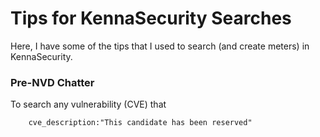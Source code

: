# Tips for KennaSecurity Searches

Here, I have some of the tips that I used to search (and create meters) in KennaSecurity.


### Pre-NVD Chatter 
To search any vulnerability (CVE) that 
```
    cve_description:"This candidate has been reserved"
```


